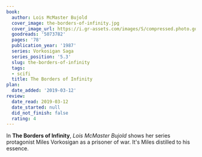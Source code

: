 ```yaml
---
book:
  author: Lois McMaster Bujold
  cover_image: the-borders-of-infinity.jpg
  cover_image_url: https://i.gr-assets.com/images/S/compressed.photo.goodreads.com/books/1327917017l/5073782._SX98_.jpg
  goodreads: '5073782'
  pages: '78'
  publication_year: '1987'
  series: Vorkosigan Saga
  series_position: '5.3'
  slug: the-borders-of-infinity
  tags:
  - scifi
  title: The Borders of Infinity
plan:
  date_added: '2019-03-12'
review:
  date_read: 2019-03-12
  date_started: null
  did_not_finish: false
  rating: 4
---
```


In **The Borders of Infinity**, *Lois McMaster Bujold* shows her series protagonist Miles Vorkosigan as a prisoner of war. It's Miles distilled to his essence.
